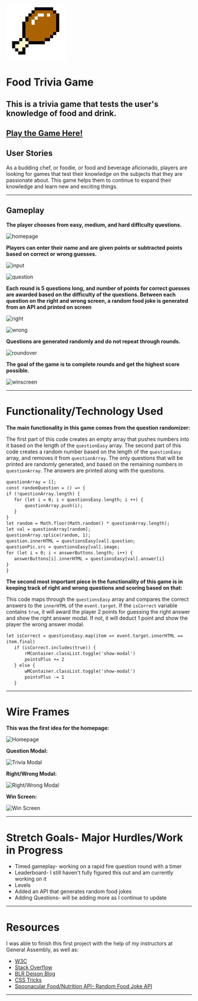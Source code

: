 
![chicken leg](./images/chicken.png)

# Food Trivia Game

## This is a trivia game that tests the user's knowledge of food and drink.

[Play the Game Here!](https://mjrobbins18.github.io/SEI-Project1-Food-Trivia/
)
------
## User Stories

As a budding chef, or foodie, or food and beverage aficionado, players are looking for games that test their knowledge on the subjects that they are passionate about. This game helps them to continue to expand their knowledge and learn new and exciting things.

---------


## Gameplay
**The player chooses from easy, medium, and hard difficulty questions.**

![homepage](./Wireframes/homepage.png)

**Players can enter their name and are given points or subtracted points based on correct or wrong guesses.**

![input](./Wireframes/input.png)

![question](./Wireframes/qs.png)

**Each round is 5 questions long, and number of points for correct guesses are awarded based on the difficulty of the questions. Between each question on the right and wrong screen, a random food joke is generated from an API and printed on screen**

![right](./Wireframes/right.png)

![wrong](./Wireframes/wrong.png)

**Questions are generated randomly and do not repeat through rounds.**

![roundover](./Wireframes/ro.png)

**The goal of the game is to complete rounds and get the highest score possible.**

![winscreen](./Wireframes/ws.png)


------

# Functionality/Technology Used
 
  **The main functionality in this game comes from the question randomizer:**

 The first part of this code creates an empty array that pushes numbers into it based on the length of the `questionEasy` array. The second part of this code creates a random number based on the length of the `questionEasy` array, and removes it from `questionArray`. The only questions that will be printed are randomly generated, and based on the remaining numbers in `questionArray`. The answers are printed along with the questions.

 ```
 questionArray = [];
const randomQuestion = () => {
if (!questionArray.length) {
    for (let i = 0; i < questionsEasy.length; i ++) {
        questionArray.push(i);
    }
}
let random = Math.floor(Math.random() * questionArray.length);
let val = questionArray[random];
questionArray.splice(random, 1);
question.innerHTML = questionsEasy[val].question;
questionPic.src = questionsEasy[val].image;
for (let i = 0; i < answerButtons.length; i++) {
    answerButtons[i].innerHTML = questionsEasy[val].answer[i]
} 
} 
```


 **The second most important piece in the functionality of this game is in keeping track of right and wrong questions and scoring based on that:**

This code maps through the `questionsEasy` array and compares the correct answers to the `innerHTML` of the `event.target`. If the `isCorrect` variable contains `true`, it will award the player 2 points for guessing the right answer and show the right answer modal. If not, it will deduct 1 point and show the player the wrong answer modal.


 ```
 let isCorrect = questionsEasy.map(item => event.target.innerHTML == item.final)
    if (isCorrect.includes(true)) {
        rMContainer.classList.toggle('show-modal')
        pointsPlus += 2
    } else {
        wMContainer.classList.toggle('show-modal')
        pointsPlus -= 1
    }
```
-----

# Wire Frames

**This was the first idea for the homepage:** 

![Homepage](https://media.git.generalassemb.ly/user/36207/files/42ed0e00-efd0-11eb-8791-bc942b83ccb6)

**Question Modal:** 

![Trivia Modal](https://media.git.generalassemb.ly/user/36207/files/5009fd00-efd0-11eb-8100-efe3b0b0f4a4)

**Right/Wrong Modal:**

![Right/Wrong Modal](https://media.git.generalassemb.ly/user/36207/files/513b2a00-efd0-11eb-8410-2ee0881c6684)

**Win Screen:**

![Win Screen](https://media.git.generalassemb.ly/user/36207/files/539d8400-efd0-11eb-871f-e1b49ab803ff)

-----

# Stretch Goals- Major Hurdles/Work in Progress

- Timed gameplay- working on a rapid fire question round with a timer
- Leaderboard- I still haven't fully figured this out and am currently working on it
- Levels
- Added an API that generates random food jokes
- Adding Questions- will be adding more as I continue to update

------

# Resources

I was able to finish this first project with the help of my instructors at General Assembly, as well as:

- [W3C](https://www.w3.org/)
- [Stack Overflow](https://stackoverflow.com/)
- [BLR Deisgn Blog](https://blr.design/blog/multiple-modals/)
- [CSS Tricks](https://css-tricks.com/)
- [Spoonacular Food/Nutrition API- Random Food Joke API](https://rapidapi.com/spoonacular/api/recipe-food-nutrition)

-----